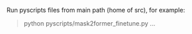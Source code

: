Run pyscripts files from main path (home of src), for example:

> python pyscripts/mask2former_finetune.py ...
